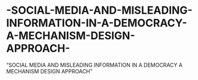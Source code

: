# -SOCIAL-MEDIA-AND-MISLEADING-INFORMATION-IN-A-DEMOCRACY-A-MECHANISM-DESIGN-APPROACH-
“SOCIAL MEDIA AND MISLEADING INFORMATION  IN A DEMOCRACY A MECHANISM DESIGN  APPROACH”
